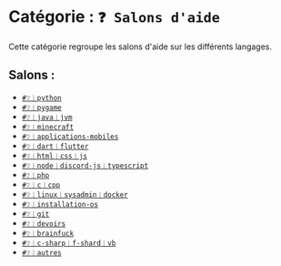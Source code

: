 # Catégorie : `❓ Salons d'aide`
Cette catégorie regroupe les salons d'aide sur les différents
langages.

## Salons :
- [`#❔︱python`](./00_python.md)
- [`#❔︱pygame`](./01_pygame.md)
- [`#❔︱java︱jvm`](./02_java-jvm.md)
- [`#❔︱minecraft`](./03_minecraft.md)
- [`#❔︱applications-mobiles`](./04_applications-mobiles.md)
- [`#❔︱dart︱flutter`](./05_dart-flutter.md)
- [`#❔︱html︱css︱js`](./06_html-css-js.md)
- [`#❔︱node︱discord-js︱typescript`](./07_node-discord-js-typescript.md)
- [`#❔︱php`](./08_php.md)
- [`#❔︱c︱cpp`](./09_c-cpp.md)
- [`#❔︱linux︱sysadmin︱docker`](./10_linux-sysadmin-docker.md)
- [`#❔︱installation-os`](./11_installation-os.md)
- [`#❔︱git`](./12_git.md)
- [`#❔︱devoirs`](./13_devoirs.md)
- [`#❔︱brainfuck`](./14_brainfuck.md)
- [`#❔︱c-sharp︱f-shard︱vb`](./15_c-sharp-f-sharp-vb.md)
- [`#❔︱autres`](./16_autres.md)
